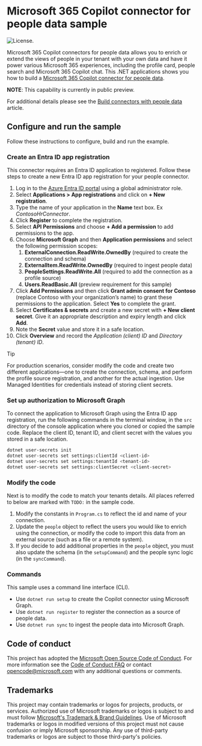 # Microsoft 365 Copilot connector for people data sample

![License.](https://img.shields.io/badge/license-MIT-green.svg)

Microsoft 365 Copilot connectors for people data allows you to enrich or extend the views of people in your tenant with your own data and have it power various Microsoft 365 experiences, including the profile card, people search and Microsoft 365 Copilot chat. This .NET applications shows you how to build a [Microsoft 365 Copilot connector for people data](https://aka.ms/peopleconnectors).

**NOTE**: This capability is currently in public preview.

For additional details please see the [Build connectors with people data](https://learn.microsoft.com/microsoft-365-copilot/extensibility/build-connectors-with-people-data.md) article.

## Configure and run the sample

Follow these instructions to configure, build and run the example.

### Create an Entra ID app registration

This connector requires an Entra ID application to registered. Follow these steps to create a new Entra ID app registration for your people connector.

1. Log in to the [Azure Entra ID portal](https://aad.portal.azure.com) using a global administrator role.
1. Select **Applications > App registrations** and click on **+ New registration**.
1. Type the name of your application in the **Name** text box. Ex *ContosoHrConnector*.
1. Click **Register** to complete the registration.
1. Select **API Permissions** and choose **+ Add a permission** to add permissions to the app.
1. Choose **Microsoft Graph** and then **Application permissions** and select the following permission scopes:
    1. **ExternalConnection.ReadWrite.OwnedBy** (required to create the connection and schema)
    1. **ExternalItem.ReadWrite.OwnedBy** (required to ingest people data)
    1. **PeopleSettings.ReadWrite.All** (required to add the connection as a profile source)
    1. **Users.ReadBasic.All** (preview requirement for this sample)
1. Click **Add Permissions** and then click **Grant admin consent for Contoso** (replace Contoso with your organization’s name) to grant these permissions to the application. Select **Yes** to complete the grant.
1. Select **Certificates & secrets** and create a new secret with **+ New client secret**. Give it an appropriate description and expiry length and click **Add**.
1. Note the **Secret** value and store it in a safe location.
1. Click **Overview** and record the *Application (client) ID* and *Directory (tenant) ID*.

> [!TIP]
> For production scenarios, consider modify the code and create two different applications—one to create the connection, schema, and perform the profile source registration, and another for the actual ingestion. Use Managed Identities for credentials instead of storing client secrets.

### Set up authorization to Microsoft Graph

To connect the application to Microsoft Graph using the Entra ID app registration, run the following commands in the terminal window, in the `src` directory of the console application where you cloned or copied the sample code. Replace the client ID, tenant ID, and client secret with the values you stored in a safe location.

``` bash
dotnet user-secrets init
dotnet user-secrets set settings:clientId <client-id>
dotnet user-secrets set settings:tenantId <tenant-id>
dotnet user-secrets set settings:clientSecret <client-secret>
```

### Modify the code

Next is to modify the code to match your tenants details. All places referred to below are marked with `TODO:` in the sample code.

1. Modify the constants in `Program.cs` to reflect the id and name of your connection.
1. Update the `people` object to reflect the users you would like to enrich using the connection, or modify the code to import this data from an external source (such as a file or a remote system).
1. If you decide to add additional properties in the `people` object, you must also update the schema (in the `setupCommand`) and the people sync logic (in the `syncCommand`).

### Commands

This sample uses a command line interface (CLI).

- Use `dotnet run setup` to create the Copilot connector using Microsoft Graph.
- Use `dotnet run register` to register the connection as a source of people data.
- Use `dotnet run sync` to ingest the people data into Microsoft Graph.

## Code of conduct

This project has adopted the [Microsoft Open Source Code of Conduct](https://opensource.microsoft.com/codeofconduct/). For more information see the [Code of Conduct FAQ](https://opensource.microsoft.com/codeofconduct/faq/) or contact [opencode@microsoft.com](mailto:opencode@microsoft.com) with any additional questions or comments.

## Trademarks

This project may contain trademarks or logos for projects, products, or services. Authorized use of Microsoft trademarks or logos is subject to and must follow [Microsoft's Trademark & Brand Guidelines](https://www.microsoft.com/legal/intellectualproperty/trademarks/usage/general). Use of Microsoft trademarks or logos in modified versions of this project must not cause confusion or imply Microsoft sponsorship. Any use of third-party trademarks or logos are subject to those third-party's policies.
